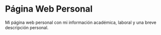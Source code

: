 # Página Web Personal

Mi página web personal con mi información académica, laboral y una breve descripción personal.
